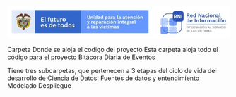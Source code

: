 <img src="/App/UnidadSrni.jpg" alt="Subdirección Red Nacional de Informacion"/>

Carpeta Donde se aloja el codigo del proyecto
Esta carpeta aloja todo el código para el proyecto Bitácora Diaria de Eventos

Tiene tres subcarpetas, que pertenecen a 3 etapas del ciclo de vida del desarrollo de Ciencia de Datos:
Fuentes de datos y entendimiento
Modelado
Despliegue
